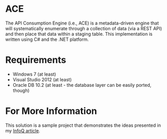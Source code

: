# ACE
The API Consumption Engine (i.e., ACE) is a metadata-driven engine that will systematically enumerate through a collection of data (via a REST API) and then place that data within a staging table.  This implementation is written using C# and the .NET platform.

# Requirements
* Windows 7 (at least)
* Visual Studio 2012 (at least)
* Oracle DB 10.2 (at least - the database layer can be easily ported, though)

# For More Information
This solution is a sample project that demonstrates the ideas presented in my <a target="_blank" href="http://www.infoq.com/articles/mdd-api-data-retrieval">InfoQ article</a>.
